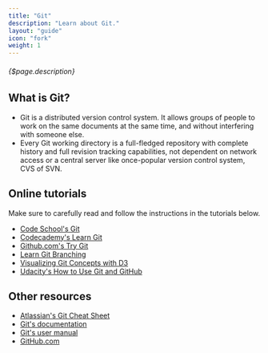 ```yaml
---
title: "Git"
description: "Learn about Git."
layout: "guide"
icon: "fork"
weight: 1
---
```


###### {$page.description}

<article id="1">

## What is Git?


* Git is a distributed version control system. It allows groups of people to work on the same documents at the same time, and without interfering with someone else.
* Every Git working directory is a full-fledged repository with complete history and full revision tracking capabilities, not dependent on network access or a central server like once-popular version control system, CVS of SVN.

</article>

<article id="2">

## Online tutorials

Make sure to carefully read and follow the instructions in the tutorials below.

* [Code School's Git](https://www.codeschool.com/learn/git)
* [Codecademy's Learn Git](https://www.codecademy.com/learn/learn-git)
* [Github.com's Try Git](http://try.github.com)
* [Learn Git Branching](http://pcottle.github.com/learnGitBranching)
* [Visualizing Git Concepts with D3](http://onlywei.github.io/explain-git-with-d3)
* [Udacity's How to Use Git and GitHub](https://www.udacity.com/course/how-to-use-git-and-github--ud775)

</article>

<article id="3">

## Other resources

* [Atlassian's Git Cheat Sheet](https://www.atlassian.com/git/tutorials/atlassian-git-cheatsheet)
* [Git's documentation](https://git-scm.com/documentation)
* [Git's user manual](https://www.kernel.org/pub/software/scm/git/docs/user-manual.html)
* [GitHub.com](https://github.com)

</article>